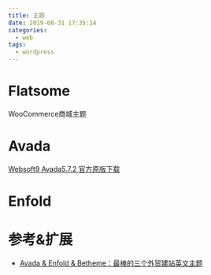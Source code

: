 ```yaml
---
title: 主题
date: 2019-08-31 17:35:14
categories:
  - web
tags:
  - wordpress
---
```


# Flatsome

WooCommerce商城主题

# Avada

[Websoft9 Avada5.7.2 官方原版下载](http://libs.websoft9.com/apps/wordpress/wordpress5.0.2-avada5.7.2-en.tar.gz)

# Enfold

# 参考&扩展

- [Avada & Enfold & Betheme：最棒的三个外贸建站英文主题](https://www.liaosam.com/wordpress-theme-avada-enfold-betheme.html/comment-page-1)
